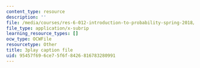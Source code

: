 ```yaml
---
content_type: resource
description: ''
file: /media/courses/res-6-012-introduction-to-probability-spring-2018/95457f696ce75f6f8426816783280991_ipSdsosGJBs.vtt
file_type: application/x-subrip
learning_resource_types: []
ocw_type: OCWFile
resourcetype: Other
title: 3play caption file
uid: 95457f69-6ce7-5f6f-8426-816783280991
---
```

